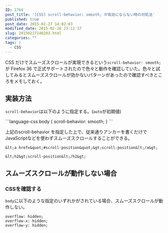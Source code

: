 ```yaml
---
ID: 1764
post_title: '[CSS] scroll-behavior: smooth; が有効にならない時の対処法'
published: true
post_date: 2015-02-27 14:02:03
modified_date: 2015-02-28 23:12:37
slug: 20150227140203.html
categories: ""
tags: |
  - CSS
---
```

<p>CSS だけでスムーズスクロールが実現できるという<code>scroll-behavior: smooth;</code>が Firefox 36 で正式サポートされたので色々と動作を確認していた。色々と試してみるとスムーズスクロールが効かないパターンがあったので確認すべきところをメモしておく。</p>

<h2>実装方法</h2>
<p><code>scroll-behavior</code>は以下のように指定する。(<code>auto</code>が初期値)</p>
```language-css
body {
  scroll-behavior: smooth;
}
```
<p>上記のscroll-behavior を指定した上で、従来通りアンカーを書くだけでJavaScriptなどを使わずスムーズスクロールすることができる。</p>

```language-html
&lt;a href=&quot;#scroll-position&quot;&gt;scroll-position&lt;/a&gt;

&lt;h2&gt;scroll-position&lt;/h2&gt;
```

<h2>スムーズスクロールが動作しない場合</h2>
<h3>CSSを確認する</h3>
<p><code>body</code>に以下のような指定のいずれかがされている場合、スムーズスクロールが動作しない。</p>

```language-css
overflow: hidden;
overflow-x: hidden;
overflow-y: hidden;
```